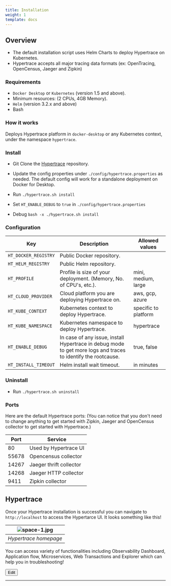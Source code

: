 ```yaml
---
title: Installation
weight: 1
template: docs
---
```

## Overview
- The default installation script uses Helm Charts to deploy Hypertrace on Kubernetes.
- Hypertrace accepts all major tracing data formats (ex: OpenTracing, OpenCensus, Jaeger and Zipkin)

### Requirements
- `Docker Desktop` or `Kubernetes` (version 1.5 and above).
- Minimum resources: (2 CPUs, 4GB Memory).
- `Helm` (version 3.2.x and above)
- Bash


### How it works
Deploys Hypertrace platform in `docker-desktop` or any Kubernetes context, under the namespace `hypertrace`.

### Install
- Git Clone the <a href="https://github.com/hypertrace/hypertrace">Hypertrace</a> repository. 
- Update the config properties under `./config/hypertrace.properties` as needed. The default config will work for a standalone deployment on Docker for Desktop.
- Run `./hypertrace.sh install`

- Set `HT_ENABLE_DEBUG` to `true` in `./config/hypertrace.properties`
- Debug `bash -x ./hypertrace.sh install`


### Configuration

| Key                  | Description                                                                                                   | Allowed values       |
|----------------------|---------------------------------------------------------------------------------------------------------------|----------------------|
| `HT_DOCKER_REGISTRY` | Public Docker repository.                                                                                     |                      |
| `HT_HELM_REGISTRY`   | Public Helm repository.                                                                                       |                      |
| `HT_PROFILE`         | Profile is size of your deployment. (Memory, No. of CPU's, etc.).                                             | mini, medium, large  |
| `HT_CLOUD_PROVIDER`  | Cloud platform you are deploying Hypertrace on.                                                               | aws, gcp, azure      |
| `HT_KUBE_CONTEXT`    | Kubernetes context to deploy Hypertrace.                                                                      | specific to platform |
| `HT_KUBE_NAMESPACE`  | Kubernetes namespace to deploy Hypertrace.                                                                    | hypertrace           |
| `HT_ENABLE_DEBUG`    | In case of any issue, install Hypertrace in debug mode to get more logs and traces to identify the rootcause. | true, false          |
| `HT_INSTALL_TIMEOUT` | Helm install wait timeout.                                                                                    | in minutes           |

### Uninstall
- Run `./hypertrace.sh uninstall`

### Ports

Here are the default Hypertrace ports: (You can notice that you don't need to change anything to get started with Zipkin, Jaeger and OpenCensus collector to get started with Hypertrace.)

| Port  | Service                 |
|-------|-------------------------|
| 80    | Used by Hypertrace UI   |
| 55678 | Opencensus collector    |
| 14267 | Jaeger thrift collector |
| 14268 | Jaeger HTTP collector   |
| 9411  | Zipkin collector        |

## Hypertrace

Once your Hypertrace installation is successful you can navigate to `http://localhost` to access the Hypertarce UI. It looks something like this!

| ![space-1.jpg](https://s3.amazonaws.com/hypertrace-docs/dashboard-1.png) | 
|:--:| 
| *Hypertrace homepage* |

You can access variety of functionalities including Observability Dashboard, Application flow, Microservices, Web Transactions and Explorer which can help you in troubleshooting!


<a href="https://github.com/hypertrace/hypertrace-docs-website/tree/master/src/pages/docs/getting-started/installation.md">
<button type="button">Edit</button></a>

***
